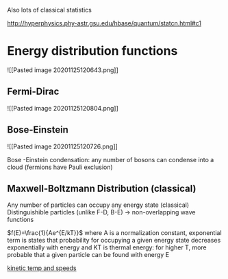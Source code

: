 Also lots of classical statistics

http://hyperphysics.phy-astr.gsu.edu/hbase/quantum/statcn.html#c1

# Energy distribution functions

![[Pasted image 20201125120643.png]]

## Fermi-Dirac
![[Pasted image 20201125120804.png]]


## Bose-Einstein
![[Pasted image 20201125120726.png]]

Bose -Einstein condensation: any number of bosons can condense into a cloud (fermions have Pauli exclusion)


## Maxwell-Boltzmann Distribution (classical)
Any number of particles can occupy any energy state (classical)
Distinguishible particles (unlike F-D, B-E) -> non-overlapping wave functions

$f(E)=\frac{1}{Ae^{E/kT}}$ where A is a normalization constant, exponential term is states that probability for occupying a given energy state decreases exponentially with energy and KT is thermal energy: for higher T, more probable that a given particle can be found with energy E


[kinetic temp and speeds](http://hyperphysics.phy-astr.gsu.edu/hbase/Kinetic/kintem.html#c3)


